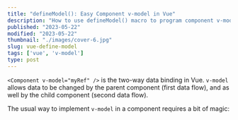 ```yaml
---
title: "defineModel(): Easy Component v-model in Vue"
description: "How to use defineModel() macro to program component v-model in Vue."
published: "2023-05-22"
modified: "2023-05-22"
thumbnail: "./images/cover-6.jpg"
slug: vue-define-model
tags: ['vue', 'v-model']
type: post
---
```


`<Component v-model="myRef" />` is the two-way data binding in Vue. `v-model` allows data to be changed by the parent component (first data flow), and as well by the child component (second data flow).  

The usual way to implement `v-model` in a component requires a bit of magic: 